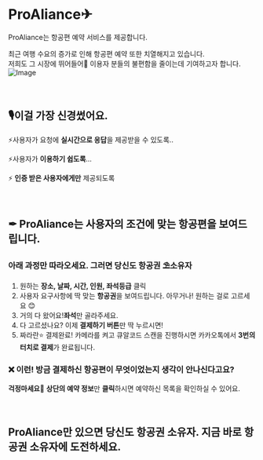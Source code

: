 # ProAliance✈
ProAliance는 항공편 예약 서비스를 제공합니다.


최근 여행 수요의 증가로 인해 항공편 예약 또한 치열해지고 있습니다.
<br />
저희도 그 시장에 뛰어들어🌊 이용자 분들의 불편함을 줄이는데 기여하고자 합니다.
![Image](https://github.com/user-attachments/assets/bfa13709-16cb-4c6f-92d8-d0dfc2954569)
<br />
<br />
<br />
## 🎙이걸 가장 신경썼어요.
⚡사용자가 요청에 **실시간으로 응답**을 제공받을 수 있도록..


⚡사용자가 **이용하기 쉽도록**...


⚡ **인증 받은 사용자에게만** 제공되도록
<br />
<br />
<br />

## ✒ ProAliance는 사용자의 조건에 맞는 항공편을 보여드립니다.
### 아래 과정만 따라오세요. 그러면 당신도 항공권 ⛱소유자
1. 원하는 **장소, 날짜, 시간, 인원, 좌석등급** 클릭
2. 사용자 요구사항에 딱 맞는 **항공권**을 보여드립니다.
  아무거나! 원하는 걸로 고르세요 😊
3. 거의 다 왔어요!**좌석**만 골라주세요.
4. 다 고르셨나요? 이제 **결제하기 버튼**만 딱 누르시면!
5. 짜라란⭐ 결제완료!
  카메라를 켜고 큐알코드 스캔을 진행하시면 카카오톡에서 **3번의 터치로 결제**가 완료됩니다.

### ❌ 이런! 방금 결제하신 항공편이 무엇이었는지 생각이 안나신다고요?
**걱정마세요🔧** **상단의 예약 정보**만 **클릭**하시면 예약하신 목록을 확인하실 수 있어요.
<br />
<br />
<br />
## ProAliance만 있으면 당신도 항공권 소유자. 지금 바로 항공권 소유자에 도전하세요.


